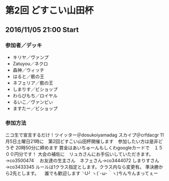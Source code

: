 <h1>第2回 どすこい山田杯</h1>

<h2> 2016/11/05 21:00 Start</h2>

<h3>参加者／デッキ</h3>

<ul>
<li>キリヤ／ヴァンプ</li>
<li>Zatuyou／ネクロ</li>
<li>森神／ウィッチ</li>
<li>はると／骸の王</li>
<li>ネフェリア／骸の王</li>
<li>しまりす／ビショップ</li>
<li>わらびもち／ロイヤル</li>
<li>るいこ／ヴァンピぃ</li>
<li>ますたー／ビショップ</li>
</ul>

<h3>参加方法</h3>
<p>
ニコ生で宣言するだけ！ツイッター＠dosukoiyamadag
スカイプ＠crfdacgr
11月5日土曜日21時に　第2回どすこい山田杯開催します　参加したい方は是非どうぞ
20時50分に締めます
賞金はあいちゅーんもしくわgoogleカードで　１５００円分です！
大会の補佐に　リュカさんにお手伝いしていただきます。→co3500474
　お友達の生主さん　ネフェさん→co3444072 しまりすさん→co3433345
ルールは1クラス指定とします。クラス内なら変更有。
準決勝から2先とします。
　誰でも歓迎します╰U╯ ヽ(´･ω･｀ヽ)​ㄘんㄘんまってぇー
</p>
